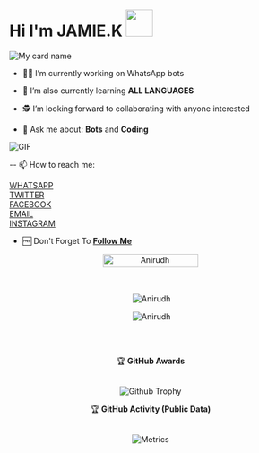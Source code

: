 # Hi I'm JAMIE.K&nbsp;<a href="Hey"><img src="https://raw.githubusercontent.com/TOXIC-DEVIL/TOXIC-DEVIL/TOXIC-DEVIL-OFFICIAL/media/Hi.gif" width="48px"></a>

![My card name](https://cardivo.vercel.app/api?name=JAMIE.K&description=Hi,%20Welcome%20To%20My%20Profile%20❤&image=https://i.ibb.co/c80cZ3Y/pp-biodata.jpg?v=4&s=10?v=4&backgroundColor=%23ecf0f1&instagram=kizzajamie&github=kizzajamie&twitter=kizzajamie&whatsapp=256777185053&pattern=leaf&colorPattern=%23eaeaea)

- 🧑‍🏫 I’m currently working on WhatsApp bots

- 📖 I’m also currently learning **ALL LANGUAGES**

- 🕵️ I’m looking forward to collaborating with anyone interested

- 💬 Ask me about: **Bots** and **Coding**


<img align="center" fit="fill" alt="GIF" src="https://media.giphy.com/media/836HiJc7pgzy8iNXCn/giphy.gif" />



-- 📫 How to reach me: 

   [WHATSAPP](https://wa.me/message/YV6MSQYRLWEWA1)     
   [TWITTER](https://twitter.com/kizzajamie?s=09)     
   [FACEBOOK](https://www.facebook.com/kizza.jamie.1042)             
   [EMAIL](kizzajamez@gmail.com)      
   [INSTAGRAM](https://instagram.com/kizzajamie?igshid=eb090bvf6m2b)       
   
- 🆓 Don't Forget To **[Follow Me](https://github.com/kizzajamie/kizzajamie)**

<p align="center"> <a href="JAMIE"><img width="170px" height="24" src="https://komarev.com/ghpvc/?username=SudoAnirudh&label=PROFILE%20VISITORS&color=green&style=flat-square" alt="Anirudh" /></a> </p><br> 


<div align="center">
<p>&nbsp;<img align="center" src="https://github-readme-stats.vercel.app/api?username=kizzajamie&show_icons=true&theme=nightowl" alt="Anirudh" /></p>

<p>&nbsp;<img align="center" src="https://github-readme-stats.vercel.app/api/top-langs/?username=sudoanirudh&theme=algolia&layout=compact&langs_count=10&hide_border=true&show_icons=true" alt="Anirudh"/></p></a><br> 

##



<tap>
    <summary>&#127942 <b>GitHub Awards</b></summary><br/>

![Github Trophy](https://github-profile-trophy.vercel.app/?username=kizzajamie)

</details>

<tap>
    <summary>&#127942 <b>GitHub Activity (Public Data)</b></summary><br/>

![Metrics](https://metrics.lecoq.io/kizzajamie?template=classic&followup=1&isocalendar=1&languages=1&isocalendar.duration=half-year&config.timezone=Europe%2FIstanbul)

</details>













        




